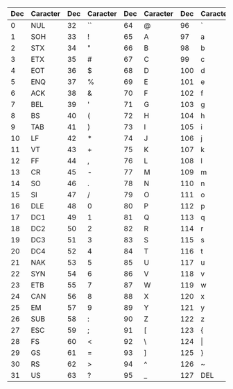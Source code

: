 | Dec | Caracter | Dec | Caracter | Dec | Caracter | Dec | Caracter |
| --- | -------- | --- | -------- | --- | -------- | --- | -------- |
| 0   | NUL      | 32  | ``      | 64  | @        | 96  | `        |
| 1   | SOH      | 33  | !        | 65  | A        | 97  | a        |
| 2   | STX      | 34  | "        | 66  | B        | 98  | b        |
| 3   | ETX      | 35  | #        | 67  | C        | 99  | c        |
| 4   | EOT      | 36  | $        | 68  | D        | 100 | d        |
| 5   | ENQ      | 37  | %        | 69  | E        | 101 | e        |
| 6   | ACK      | 38  | &        | 70  | F        | 102 | f        |
| 7   | BEL      | 39  | '        | 71  | G        | 103 | g        |
| 8   | BS       | 40  | (        | 72  | H        | 104 | h        |
| 9   | TAB      | 41  | )        | 73  | I        | 105 | i        |
| 10  | LF       | 42  | *        | 74  | J        | 106 | j        |
| 11  | VT       | 43  | +        | 75  | K        | 107 | k        |
| 12  | FF       | 44  | ,        | 76  | L        | 108 | l        |
| 13  | CR       | 45  | -        | 77  | M        | 109 | m        |
| 14  | SO       | 46  | .        | 78  | N        | 110 | n        |
| 15  | SI       | 47  | /        | 79  | O        | 111 | o        |
| 16  | DLE      | 48  | 0        | 80  | P        | 112 | p        |
| 17  | DC1      | 49  | 1        | 81  | Q        | 113 | q        |
| 18  | DC2      | 50  | 2        | 82  | R        | 114 | r        |
| 19  | DC3      | 51  | 3        | 83  | S        | 115 | s        |
| 20  | DC4      | 52  | 4        | 84  | T        | 116 | t        |
| 21  | NAK      | 53  | 5        | 85  | U        | 117 | u        |
| 22  | SYN      | 54  | 6        | 86  | V        | 118 | v        |
| 23  | ETB      | 55  | 7        | 87  | W        | 119 | w        |
| 24  | CAN      | 56  | 8        | 88  | X        | 120 | x        |
| 25  | EM       | 57  | 9        | 89  | Y        | 121 | y        |
| 26  | SUB      | 58  | :        | 90  | Z        | 122 | z        |
| 27  | ESC      | 59  | ;        | 91  | [        | 123 | {        |
| 28  | FS       | 60  | <        | 92  | \        | 124 | &#124;   |
| 29  | GS       | 61  | =        | 93  | ]        | 125 | }        |
| 30  | RS       | 62  | >        | 94  | ^        | 126 | ~        |
| 31  | US       | 63  | ?        | 95  | _        | 127 | DEL      |
